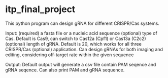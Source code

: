 # itp_final_project
This python program can design gRNA for different CRISPR/Cas systems.

Input:
  (required) a fasta file or a nucleic acid sequence
  (optional) type of Cas. Default is Cas9, can switch to Cas12a (Cpf1) or Cas13a (C2c2)
  (optional) length of gRNA. Default is 20, which works for all three CRISPR/Cas
  (optional) application. Can design gRNAs for both imaging and editing, considering off-target rate within the given sequence

Output:
Default output will generate a csv file contain PAM seqence and gRNA seqence. Can also print PAM and gRNA sequence.
  
